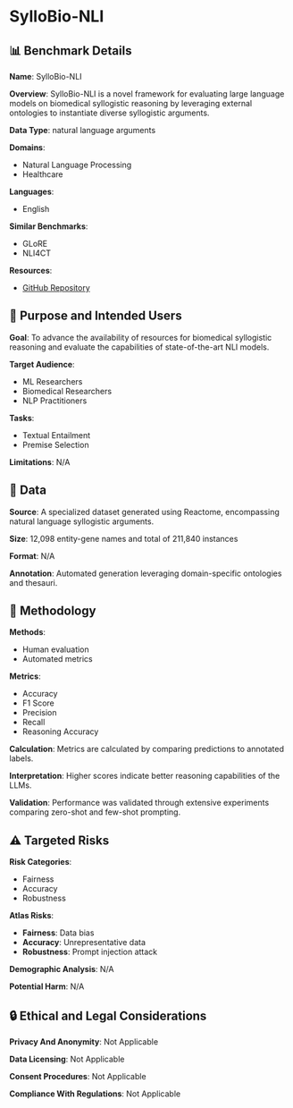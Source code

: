 # SylloBio-NLI

## 📊 Benchmark Details

**Name**: SylloBio-NLI

**Overview**: SylloBio-NLI is a novel framework for evaluating large language models on biomedical syllogistic reasoning by leveraging external ontologies to instantiate diverse syllogistic arguments.

**Data Type**: natural language arguments

**Domains**:
- Natural Language Processing
- Healthcare

**Languages**:
- English

**Similar Benchmarks**:
- GLoRE
- NLI4CT

**Resources**:
- [GitHub Repository](https://github.com/neuro-symbolic-ai/SylloBio-NLI)

## 🎯 Purpose and Intended Users

**Goal**: To advance the availability of resources for biomedical syllogistic reasoning and evaluate the capabilities of state-of-the-art NLI models.

**Target Audience**:
- ML Researchers
- Biomedical Researchers
- NLP Practitioners

**Tasks**:
- Textual Entailment
- Premise Selection

**Limitations**: N/A

## 💾 Data

**Source**: A specialized dataset generated using Reactome, encompassing natural language syllogistic arguments.

**Size**: 12,098 entity-gene names and total of 211,840 instances

**Format**: N/A

**Annotation**: Automated generation leveraging domain-specific ontologies and thesauri.

## 🔬 Methodology

**Methods**:
- Human evaluation
- Automated metrics

**Metrics**:
- Accuracy
- F1 Score
- Precision
- Recall
- Reasoning Accuracy

**Calculation**: Metrics are calculated by comparing predictions to annotated labels.

**Interpretation**: Higher scores indicate better reasoning capabilities of the LLMs.

**Validation**: Performance was validated through extensive experiments comparing zero-shot and few-shot prompting.

## ⚠️ Targeted Risks

**Risk Categories**:
- Fairness
- Accuracy
- Robustness

**Atlas Risks**:
- **Fairness**: Data bias
- **Accuracy**: Unrepresentative data
- **Robustness**: Prompt injection attack

**Demographic Analysis**: N/A

**Potential Harm**: N/A

## 🔒 Ethical and Legal Considerations

**Privacy And Anonymity**: Not Applicable

**Data Licensing**: Not Applicable

**Consent Procedures**: Not Applicable

**Compliance With Regulations**: Not Applicable
